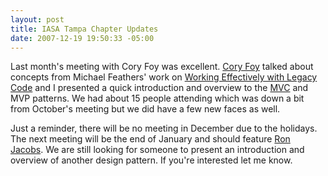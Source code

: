 ```yaml
---
layout: post
title: IASA Tampa Chapter Updates
date: 2007-12-19 19:50:33 -05:00
---
```


Last month's meeting with Cory Foy was excellent. [Cory Foy](http://www.cornetdesign.com ) talked about concepts from Michael Feathers' work on [Working Effectively with Legacy Code](http://www.amazon.com/exec/obidos/ASIN/0131177052/scotdorm-20 "Amazon.com: Working Effectively with Legacy Code (Robert C. Martin Series): Books: Michael Feathers") and I presented a quick introduction and overview to the [MVC](http://en.wikipedia.org/wiki/Model_view_controller) and MVP patterns. We had about 15 people attending which was down a bit from October's meeting but we did have a few new faces as well.

Just a reminder, there will be no meeting in December due to the holidays. The next meeting will be the end of January and should feature [Ron Jacobs](http://blogs.msdn.com/rjacobs/). We are still looking for someone to present an introduction and overview of another design pattern. If you're interested let me know.
